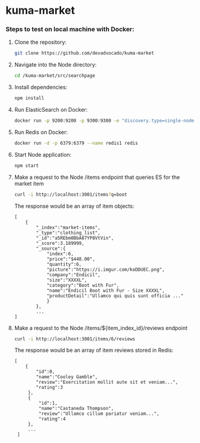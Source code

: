 # kuma-market


### Steps to test on local machine with Docker:

1. Clone the repository:
   ```sh
   git clone https://github.com/devadvocado/kuma-market
   ```
2. Navigate into the Node directory:
   ```sh
   cd /kuma-market/src/searchpage
   ```
3. Install dependencies:
   ```sh
   npm install
   ```
4. Run ElasticSearch on Docker:
   ```sh
   docker run -p 9200:9200 -p 9300:9300 -e "discovery.type=single-node" docker.elastic.co/elasticsearch/elasticsearch:7.3.2
   ```
5. Run Redis on Docker:
   ```sh
   docker run -d -p 6379:6379 --name redis1 redis
   ```
6. Start Node application:
   ```sh
   npm start
   ```
7. Make a request to the Node /items endpoint that queries ES for the market item
   ```sh
   curl -i http://localhost:3001/items?q=boot
    ```
    The response would be an array of item objects:
    ```
    [
        {
            "_index":"market-items",
            "_type":"clothing_list",
            "_id":"a5REbm0BbA87YP8VtVin",
            "_score":3.189999,
            "_source":{
                "index":6,
                "price":"$448.00",
                "quantity":6,
                "picture":"https://i.imgur.com/koDDUEC.png",
                "company":"Endicil",
                "size":"XXXXL",
                "category":"Boot with Fur",
                "name":"Endicil Boot with Fur - Size XXXXL",
                "productDetail":"Ullamco qui quis sunt officia ..."
                }
            },
            ...
    ]
    ```

8. Make a request to the Node /items/${item_index_id}/reviews endpoint
   ```sh
   curl -i http://localhost:3001/items/6/reviews
   ```
   The response would be an array of item reviews stored in Redis:
   ```
   [
       {
           "id":0,
           "name":"Cooley Gamble",
           "review":"Exercitation mollit aute sit et veniam...",
           "rating":3
        },
        {
            "id":1,
            "name":"Castaneda Thompson",
            "review":"Ullamco cillum pariatur veniam...",
            "rating":4
        },
        ...
    ]
   ```
